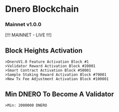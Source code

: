 # Dnero Blockchain
### Mainnet v1.0.0
[!!! MAINNET - LIVE !!!]

## Block Heights Activation
```
>DneroV1.0 Feature Activation Block #1
>Validator Reward Activation Block #20001
>Smart Contract Activation Block #50001
>Sample Staking Reward Activation Block #70001
>New Tx Fee Adjustment Activation Block #100001
```

## Min DNERO To Become A Validator
```
>Min: 2000000 DNERO
```

